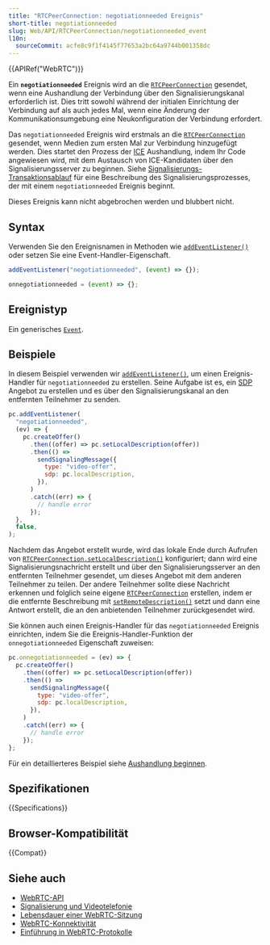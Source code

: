 ```yaml
---
title: "RTCPeerConnection: negotiationneeded Ereignis"
short-title: negotiationneeded
slug: Web/API/RTCPeerConnection/negotiationneeded_event
l10n:
  sourceCommit: acfe8c9f1f4145f77653a2bc64a9744b001358dc
---
```


{{APIRef("WebRTC")}}

Ein **`negotiationneeded`** Ereignis wird an die [`RTCPeerConnection`](/de/docs/Web/API/RTCPeerConnection) gesendet, wenn eine Aushandlung der Verbindung über den Signalisierungskanal erforderlich ist. Dies tritt sowohl während der initialen Einrichtung der Verbindung auf als auch jedes Mal, wenn eine Änderung der Kommunikationsumgebung eine Neukonfiguration der Verbindung erfordert.

Das `negotiationneeded` Ereignis wird erstmals an die [`RTCPeerConnection`](/de/docs/Web/API/RTCPeerConnection) gesendet, wenn Medien zum ersten Mal zur Verbindung hinzugefügt werden. Dies startet den Prozess der [ICE](/de/docs/Glossary/ICE) Aushandlung, indem Ihr Code angewiesen wird, mit dem Austausch von ICE-Kandidaten über den Signalisierungsserver zu beginnen. Siehe [Signalisierungs-Transaktionsablauf](/de/docs/Web/API/WebRTC_API/Signaling_and_video_calling#signaling_transaction_flow) für eine Beschreibung des Signalisierungsprozesses, der mit einem `negotiationneeded` Ereignis beginnt.

Dieses Ereignis kann nicht abgebrochen werden und blubbert nicht.

## Syntax

Verwenden Sie den Ereignisnamen in Methoden wie [`addEventListener()`](/de/docs/Web/API/EventTarget/addEventListener) oder setzen Sie eine Event-Handler-Eigenschaft.

```js
addEventListener("negotiationneeded", (event) => {});

onnegotiationneeded = (event) => {};
```

## Ereignistyp

Ein generisches [`Event`](/de/docs/Web/API/Event).

## Beispiele

In diesem Beispiel verwenden wir [`addEventListener()`](/de/docs/Web/API/EventTarget/addEventListener), um einen Ereignis-Handler für `negotiationneeded` zu erstellen. Seine Aufgabe ist es, ein [SDP](/de/docs/Glossary/SDP) Angebot zu erstellen und es über den Signalisierungskanal an den entfernten Teilnehmer zu senden.

```js
pc.addEventListener(
  "negotiationneeded",
  (ev) => {
    pc.createOffer()
      .then((offer) => pc.setLocalDescription(offer))
      .then(() =>
        sendSignalingMessage({
          type: "video-offer",
          sdp: pc.localDescription,
        }),
      )
      .catch((err) => {
        // handle error
      });
  },
  false,
);
```

Nachdem das Angebot erstellt wurde, wird das lokale Ende durch Aufrufen von [`RTCPeerConnection.setLocalDescription()`](/de/docs/Web/API/RTCPeerConnection/setLocalDescription) konfiguriert; dann wird eine Signalisierungsnachricht erstellt und über den Signalisierungsserver an den entfernten Teilnehmer gesendet, um dieses Angebot mit dem anderen Teilnehmer zu teilen. Der andere Teilnehmer sollte diese Nachricht erkennen und folglich seine eigene [`RTCPeerConnection`](/de/docs/Web/API/RTCPeerConnection) erstellen, indem er die entfernte Beschreibung mit [`setRemoteDescription()`](/de/docs/Web/API/RTCPeerConnection/setRemoteDescription) setzt und dann eine Antwort erstellt, die an den anbietenden Teilnehmer zurückgesendet wird.

Sie können auch einen Ereignis-Handler für das `negotiationneeded` Ereignis einrichten, indem Sie die Ereignis-Handler-Funktion der `onnegotiationneeded` Eigenschaft zuweisen:

```js
pc.onnegotiationneeded = (ev) => {
  pc.createOffer()
    .then((offer) => pc.setLocalDescription(offer))
    .then(() =>
      sendSignalingMessage({
        type: "video-offer",
        sdp: pc.localDescription,
      }),
    )
    .catch((err) => {
      // handle error
    });
};
```

Für ein detaillierteres Beispiel siehe [Aushandlung beginnen](/de/docs/Web/API/WebRTC_API/Signaling_and_video_calling#starting_negotiation).

## Spezifikationen

{{Specifications}}

## Browser-Kompatibilität

{{Compat}}

## Siehe auch

- [WebRTC-API](/de/docs/Web/API/WebRTC_API)
- [Signalisierung und Videotelefonie](/de/docs/Web/API/WebRTC_API/Signaling_and_video_calling)
- [Lebensdauer einer WebRTC-Sitzung](/de/docs/Web/API/WebRTC_API/Session_lifetime)
- [WebRTC-Konnektivität](/de/docs/Web/API/WebRTC_API/Connectivity)
- [Einführung in WebRTC-Protokolle](/de/docs/Web/API/WebRTC_API/Protocols)
